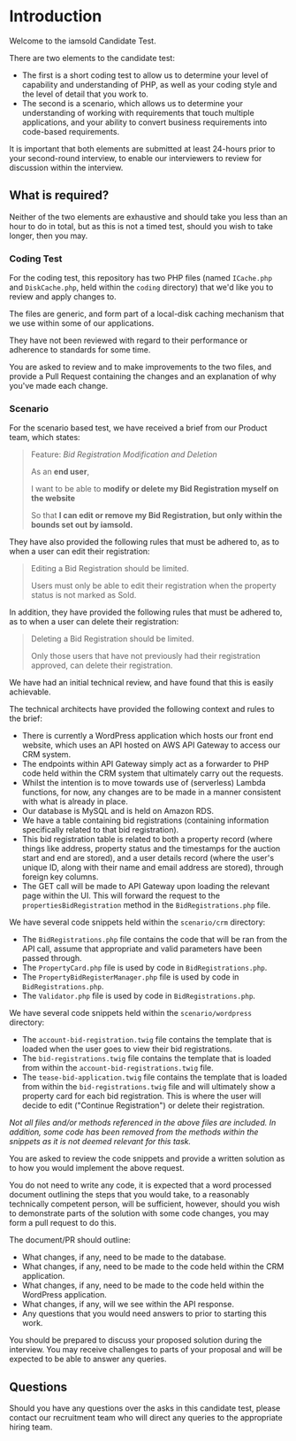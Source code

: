 # Introduction
Welcome to the iamsold Candidate Test.

There are two elements to the candidate test:
- The first is a short coding test to allow us to determine your level of capability and understanding of PHP, as well as your coding style and the level of detail that you work to.
- The second is a scenario, which allows us to determine your understanding of working with requirements that touch multiple applications, and your ability to convert business requirements into code-based requirements.

It is important that both elements are submitted at least 24-hours prior to your second-round interview, to enable our interviewers to review for discussion within the interview. 

## What is required?
Neither of the two elements are exhaustive and should take you less than an hour to do in total, but as this is not a timed test, should you wish to take longer, then you may.

### Coding Test
For the coding test, this repository has two PHP files (named `ICache.php` and `DiskCache.php`, held within the `coding` directory) that we'd like you to review and apply changes to.

The files are generic, and form part of a local-disk caching mechanism that we use within some of our applications.

They have not been reviewed with regard to their performance or adherence to standards for some time.

You are asked to review and to make improvements to the two files, and provide a Pull Request containing the changes and an explanation of why you've made each change.

### Scenario
For the scenario based test, we have received a brief from our Product team, which states:

> Feature: *Bid Registration Modification and Deletion*
> 
> As an **end user**, 
> 
> I want to be able to **modify or delete my Bid Registration myself on the website**
> 
> So that **I can edit or remove my Bid Registration, but only within the bounds set out by iamsold.**

They have also provided the following rules that must be adhered to, as to when a user can edit their registration:

> Editing a Bid Registration should be limited.
> 
> Users must only be able to edit their registration when the property status is not marked as Sold.

In addition, they have provided the following rules that must be adhered to, as to when a user can delete their registration:

> Deleting a Bid Registration should be limited.
> 
> Only those users that have not previously had their registration approved, can delete their registration.

We have had an initial technical review, and have found that this is easily achievable. 

The technical architects have provided the following context and rules to the brief:

- There is currently a WordPress application which hosts our front end website, which uses an API hosted on AWS API Gateway to access our CRM system.
- The endpoints within API Gateway simply act as a forwarder to PHP code held within the CRM system that ultimately carry out the requests.
- Whilst the intention is to move towards use of (serverless) Lambda functions, for now, any changes are to be made in a manner consistent with what is already in place.
- Our database is MySQL and is held on Amazon RDS.
- We have a table containing bid registrations (containing information specifically related to that bid registration).
- This bid registration table is related to both a property record (where things like address, property status and the timestamps for the auction start and end are stored), and a user details record (where the user's unique ID, along with their name and email address are stored), through foreign key columns.
- The GET call will be made to API Gateway upon loading the relevant page within the UI. This will forward the request to the `propertiesBidRegistration` method in the `BidRegistrations.php` file.

We have several code snippets held within the `scenario/crm` directory:

- The `BidRegistrations.php` file contains the code that will be ran from the API call, assume that appropriate and valid parameters have been passed through.
- The `PropertyCard.php` file is used by code in `BidRegistrations.php`.
- The `PropertyBidRegisterManager.php` file is used by code in `BidRegistrations.php`.
- The `Validator.php` file is used by code in `BidRegistrations.php`.

We have several code snippets held within the `scenario/wordpress` directory:

- The `account-bid-registration.twig` file contains the template that is loaded when the user goes to view their bid registrations.
- The `bid-registrations.twig` file contains the template that is loaded from within the `account-bid-registrations.twig` file.
- The `tease-bid-application.twig` file contains the template that is loaded from within the `bid-registrations.twig` file and will ultimately show a property card for each bid registration. This is where the user will decide to edit ("Continue Registration") or delete their registration.

*Not all files and/or methods referenced in the above files are included. In addition, some code has been removed from the methods within the snippets as it is not deemed relevant for this task.*

You are asked to review the code snippets and provide a written solution as to how you would implement the above request. 

You do not need to write any code, it is expected that a word processed document outlining the steps that you would take, to a reasonably technically competent person, will be sufficient, however, should you wish to demonstrate parts of the solution with some code changes, you may form a pull request to do this.

The document/PR should outline:
- What changes, if any, need to be made to the database.
- What changes, if any, need to be made to the code held within the CRM application.
- What changes, if any, need to be made to the code held within the WordPress application.
- What changes, if any, will we see within the API response.
- Any questions that you would need answers to prior to starting this work.

You should be prepared to discuss your proposed solution during the interview. You may receive challenges to parts of your proposal and will be expected to be able to answer any queries.

## Questions
Should you have any questions over the asks in this candidate test, please contact our recruitment team who will direct any queries to the appropriate hiring team.